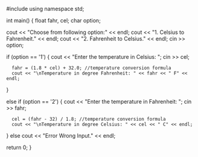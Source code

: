 #include<iostream>
using namespace std;

int main()
{
   float fahr, cel;
   char option;

   cout << "Choose from following option:" << endl;
   cout << "1. Celsius to Fahrenheit." << endl;
   cout << "2. Fahrenheit to Celsius." << endl;
   cin >> option;

   
   if (option == '1')
   {
      cout << "Enter the temperature in Celsius: ";
      cin >> cel;

      fahr = (1.8 * cel) + 32.0; //temperature conversion formula
      cout << "\nTemperature in degree Fahrenheit: " << fahr << " F" << endl;
   }
  
   else if (option == '2')
   {
      cout << "Enter the temperature in Fahrenheit: ";
      cin >> fahr;

      cel = (fahr - 32) / 1.8; //temperature conversion formula
      cout << "\nTemperature in degree Celsius: " << cel << " C" << endl;
   }
   else
      cout << "Error Wrong Input." << endl;

   return 0;
}

